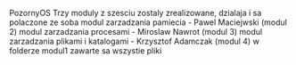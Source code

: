  PozornyOS
Trzy moduly z szesciu zostaly zrealizowane, dzialaja i sa polaczone ze soba
modul zarzadzania pamiecia - Pawel Maciejwski (modul 2)
modul zarzadzania procesami - Miroslaw Nawrot (modul 3)
modul zarzadzania plikami i katalogami - Krzysztof Adamczak (modul 4)
w folderze modul1 zawarte sa wszystie pliki


